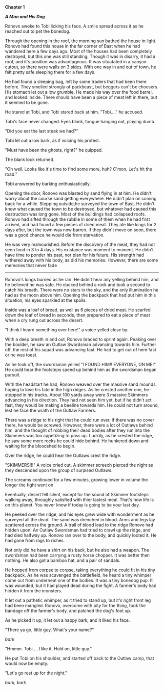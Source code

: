 **Chapter 1** 

***A Man and His Dog***

Ronovo awoke to Tobi licking his face. A smile spread across it as he reached out to pet the bonedog.

Through the opening in the roof, the morning sun bathed the house in light. Ronovo had found this house in the far corner of Bast when he had wandered here a few days ago. Most of the houses had been completely destroyed, but this one was still standing. Though it was in disarry, it had a roof, and it's position was advantageous. It was situatated in a canyon cutout, so there were walls on 3 sides. With one way in and out of town, he felt pretty safe sleeping there for a few days. 

He had found a sleeping bag, left by some traders that had been there before. They smelled strongly of packbeast, but beggers can't be choosers. His stomach let out a low grumble. He made his way over the food barrel, and looked inside. There should have been a piece of meat left in there, but it seemed to be gone.

He stared at Tobi, and Tobi stared back at him. "Tobi...." he accused. 

Tobi's face never changed. Eyes blank, tongue hanging out, playing dumb.

"Did you eat the last steak we had?"

Tobi let out a low bark, as if voicing his protest. 

"Must have been the ghosts, right?" he quipped. 

The blank look returned.

"Oh well. Looks like it's time to find some more, huh? C'mon. Let's hit the road."

Tobi answered by barking enthusiastically.

Opening the door, Ronovo was blasted by sand flying in at him. He didn't worry about the course sand getting everywhere. He didn't plan on coming back for a while. Stepping outside,he surveyed the town of Bast. He didn't know what caused the town to be destroyed, but whatever had caused this destruction was long gone. Most of the buildings had collapsed roofs. Ronovo had sifted through the rubble in some of them when he had first arrived, and had found a few pieces of dried meat. They ate like kings for 2 days after, but the town was now barren. If they didn't move on soon, there was a good chance he would die from starvation.

He was very malnourished. Before the discovery of the meat, they had not seen food in 3 to 4 days. His existance was moment to moment. He didn't have time to ponder his past, nor plan for his future. His strength had withered away with his body, as did his memories. However, there are some memories that never fade

**************

Ronovo's lungs burned as he ran. He didn't hear any yelling behind him, and he believed he was safe. He ducked behind a rock and took a second to catch his breath. There were no stars in the sky, and the only illumination he had as the moon above him. Opening the backpack that had put him in this situation, his eyes sparkled at the spoils.

Inside was a loaf of bread, as well as 6 pieces of dried meat. He scarfed down the loaf of bread in seconds, then prepared to eat a piece of meat when a cry rung out across the desert.

"I think I heard something over here!" a voice yelled close by. 

With a deep breath in and out, Ronovo braced to sprint again. Peaking over the boulder, he saw an Outlaw Swordsman advancing towards him. Further off, the rest of his squad was advancing fast. He had to get out of here fast or he was toast.

As he took off, the swordsman yelled "I FOUND HIM!! EVERYONE, ON ME!". He could hear the footsteps speed up behind him as the swordsman began pursuit. 

With the headstart he had, Ronovo weaved over the massive sand mounds, hoping to lose his fate in the high ridges. As he crested another one, he stopped in his tracks. About 100 yards away were 3 massive Skimmers advancing in his direction. They had not seen him yet, but if he didn't act fast, they would be making a beeline towards him. He could not turn around, lest he face the wrath of the Outlaw Farmers. 

There was a ridge to his right that he could run over. If there was no cover there, he would be screwed. However, there were a lot of Outlaws behind him, and the thought of robbing their dead bodies after they run into the Skimmers was too appetizing to pass up. Luckily, as he crested the ridge, he saw some more rocks he could hide behind. He hunkered down and waiting for the bloodshed to begin.

Over the ridge, he could hear the Outlaws crest the ridge.

"SKIMMERS!!!" A voice cried out. A skimmer screech pierced the night as they descended upon the group of surpised Outlaws.

The screams continued for a few minutes, growing lower in volume the longer the fight went on. 

Eventually, desert fell silent, except for the sound of Skimmer footsteps walking away, throughly satisfied with thier lastest meal. That's how life is on this planet. You never know if today is going to be your last day.

He peeked over the ridge, and his eyes grew wide with wonderment as he surveyed all the dead. The sand was drenched in blood. Arms and legs lay scattered across the ground. A trail of blood lead to the ridge Ronovo had hidden upon. An Outlaw Swordsman had tried to crawl up the ridge, and had died halfway up. Ronovo ran over to the body, and quickly looted it. He had gone from rags to riches. 

Not only did he have a shirt on his back, but he also had a weapon. The swordsman had been carrying a rusty horse chopper. It was better then nothing. He also got a bamboo hat, and a pair of sandals.

He hopped from corpse to corpse, taking everything he could fit in his tiny backpack. As he was scavenged the battlefield, he heard a tiny whimper come out from underneat one of the bodies. It was a tiny bonedog pup. It was wounded, but it had played dead during the fight. A farmer's body had hidden it from the monsters.

It let out a pathetic whimper, as it tried to stand up, but it's right front leg had been mangled. Ronovo, overcome with pity for the thing, took the bandage off the farmer's body, and patched the dog's foot up. 

As he picked it up, it let out a happy bark, and it liked his face.

"There ya go, little guy. What's your name?"

*bark*

"Hmmm. Tobi.....I like it. Hold on, little guy."

He put Tobi on his shoulder, and started off back to the Outlaw camp, that would now be empty. 

"Let's go rest up for the night."

*bark, bark*
